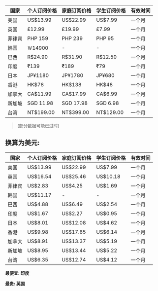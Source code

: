 国家  |个人订阅价格|家庭订阅价格|学生订阅价格|有效时间
------|-----------|-----------|----------|--------
美国  |  US$13.99 |  US$22.99 | US$7.99  | 一个月
英国  |  £12.99   |  £19.99   | £7.99    | 一个月
菲律宾|  PHP 159  |  PHP 239  | PHP 95   | 一个月
韩国  |  ￦14900  |  -        | -        | 一个月
巴西  |  R$24.90  |  R$31.90  | R$12.50  | 一个月
印度  |  ₹139     |  ₹189     | ₹79      | 一个月
日本  |  JP¥1180  |  JP¥1780  | JP¥680   | 一个月
香港  |  HK$78    |  HK$138   | HK$48    | 一个月
加拿大|  CA$11.99 |  CA$17.99 | CA$6.99  | 一个月
新加坡|  SGD 11.98|  SGD 17.98| SGD 6.98 | 一个月
台湾  |  NT$199.00|  NT$399.00| NT$129.00| 一个月

> (部分数据可能已过时)

## 换算为美元:

 国家|个人订阅价格|家庭订阅价格|学生订阅价格| 有效时间
-----|-----------|-----------|----------|---------
美国  |  US$13.99 |  US$22.99 | US$7.99  | 一个月
英国  |  US$16.54 |  US$25.46 | US$10.18 | 一个月
菲律宾|  US$2.83  |  US$4.25  | US$1.69  | 一个月
韩国  |  US$11.17 |  -        | -        | 一个月
巴西  |  US$4.88  |  US$6.49  | US$2.54  | 一个月
印度  |  US$1.67  |  US$2.27  | US$0.95  | 一个月
日本  |  US$8.01  |  US$12.08 | US$4.62  | 一个月
香港  |  US$9.98  |  US$17.65 | US$6.14  | 一个月
加拿大|  US$8.91  |  US$13.37 | US$5.19  | 一个月
新加坡|  US$8.95  |  US$13.44 | US$5.22  | 一个月
台湾  |  US$6.35  |  US$12.74 | US$4.12  | 一个月

**最便宜: 印度**

**最贵: 英国**
